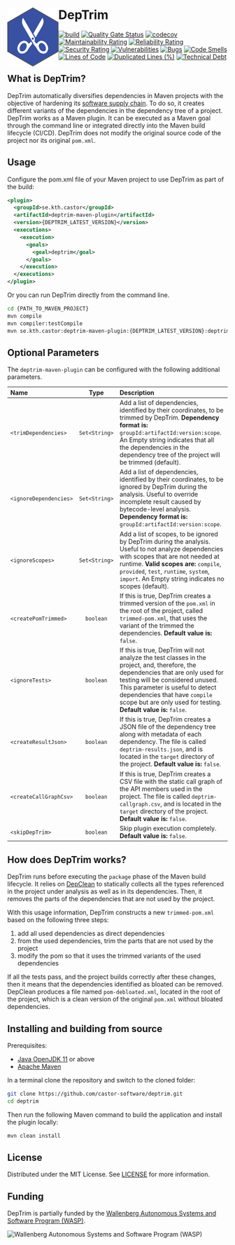 # DepTrim <img src=".img/logo.svg" align="left" height="135px" alt="DepTrim logo"/>

[![build](https://github.com/castor-software/deptrim/actions/workflows/build.yml/badge.svg)](https://github.com/castor-software/deptrim/actions/workflows/build.yml)
[![Quality Gate Status](https://sonarcloud.io/api/project_badges/measure?project=castor-software_deptrim&metric=alert_status)](https://sonarcloud.io/dashboard?id=castor-software_deptrim)
[![codecov](https://codecov.io/gh/castor-software/deptrim/branch/main/graph/badge.svg?token=L70YMFGJ4D)](https://codecov.io/gh/castor-software/deptrim)
[![Maintainability Rating](https://sonarcloud.io/api/project_badges/measure?project=castor-software_deptrim&metric=sqale_rating)](https://sonarcloud.io/dashboard?id=castor-software_deptrim)
[![Reliability Rating](https://sonarcloud.io/api/project_badges/measure?project=castor-software_deptrim&metric=reliability_rating)](https://sonarcloud.io/dashboard?id=castor-software_deptrim)
[![Security Rating](https://sonarcloud.io/api/project_badges/measure?project=castor-software_deptrim&metric=security_rating)](https://sonarcloud.io/dashboard?id=castor-software_deptrim)
[![Vulnerabilities](https://sonarcloud.io/api/project_badges/measure?project=castor-software_deptrim&metric=vulnerabilities)](https://sonarcloud.io/dashboard?id=castor-software_deptrim)
[![Bugs](https://sonarcloud.io/api/project_badges/measure?project=castor-software_deptrim&metric=bugs)](https://sonarcloud.io/dashboard?id=castor-software_deptrim)
[![Code Smells](https://sonarcloud.io/api/project_badges/measure?project=castor-software_deptrim&metric=code_smells)](https://sonarcloud.io/dashboard?id=castor-software_deptrim)
[![Lines of Code](https://sonarcloud.io/api/project_badges/measure?project=castor-software_deptrim&metric=ncloc)](https://sonarcloud.io/dashboard?id=castor-software_deptrim)
[![Duplicated Lines (%)](https://sonarcloud.io/api/project_badges/measure?project=castor-software_deptrim&metric=duplicated_lines_density)](https://sonarcloud.io/dashboard?id=castor-software_deptrim)
[![Technical Debt](https://sonarcloud.io/api/project_badges/measure?project=castor-software_deptrim&metric=sqale_index)](https://sonarcloud.io/dashboard?id=castor-software_deptrim)

## What is DepTrim?

DepTrim automatically diversifies dependencies in Maven projects with the objective of hardening its [software supply chain](https://www.cesarsotovalero.net/blog/the-software-supply-chain.html).
To do so, it creates different variants of the dependencies in the dependency tree of a project.
DepTrim works as a Maven plugin.
It can be executed as a Maven goal through the command line or integrated directly into the Maven build lifecycle (CI/CD).
DepTrim does not modify the original source code of the project nor its original `pom.xml`.

## Usage

Configure the pom.xml file of your Maven project to use DepTrim as part of the build:

```xml
<plugin>
  <groupId>se.kth.castor</groupId>
  <artifactId>deptrim-maven-plugin</artifactId>
  <version>{DEPTRIM_LATEST_VERSION}</version>
  <executions>
    <execution>
      <goals>
        <goal>deptrim</goal>
      </goals>
    </execution>
  </executions>
</plugin>
```
Or you can run DepTrim directly from the command line.

```bash
cd {PATH_TO_MAVEN_PROJECT}
mvn compile   
mvn compiler:testCompile
mvn se.kth.castor:deptrim-maven-plugin:{DEPTRIM_LATEST_VERSION}:deptrim
```

## Optional Parameters

The `deptrim-maven-plugin` can be configured with the following additional parameters.

| Name                   |     Type      | Description                                                                                                                                                                                                                                                                                                   | 
|:-----------------------|:-------------:|:--------------------------------------------------------------------------------------------------------------------------------------------------------------------------------------------------------------------------------------------------------------------------------------------------------------| 
| `<trimDependencies>`   | `Set<String>` | Add a list of dependencies, identified by their coordinates, to be trimmed by DepTrim. **Dependency format is:** `groupId:artifactId:version:scope`. An Empty string indicates that all the dependencies in the dependency tree of the project will be trimmed (default).                                     |
| `<ignoreDependencies>` | `Set<String>` | Add a list of dependencies, identified by their coordinates, to be ignored by DepTrim during the analysis. Useful to override incomplete result caused by bytecode-level analysis. **Dependency format is:** `groupId:artifactId:version:scope`.                                                              |
| `<ignoreScopes>`       | `Set<String>` | Add a list of scopes, to be ignored by DepTrim during the analysis. Useful to not analyze dependencies with scopes that are not needed at runtime. **Valid scopes are:** `compile`, `provided`, `test`, `runtime`, `system`, `import`. An Empty string indicates no scopes (default).                         |
| `<createPomTrimmed>` |   `boolean`   | If this is true, DepTrim creates a trimmed version of the `pom.xml` in the root of the project, called `trimmed-pom.xml`, that uses the variant of the trimmed the dependencies. **Default value is:** `false`.                                                                                               |
| `<ignoreTests>`        |   `boolean`   | If this is true, DepTrim will not analyze the test classes in the project, and, therefore, the dependencies that are only used for testing will be considered unused. This parameter is useful to detect dependencies that have `compile` scope but are only used for testing. **Default value is:** `false`. |
| `<createResultJson>`   |   `boolean`   | If this is true, DepTrim creates a JSON file of the dependency tree along with metadata of each dependency. The file is called `deptrim-results.json`, and is located in the `target` directory of the project. **Default value is:** `false`.                                                                |
| `<createCallGraphCsv>` |   `boolean`   | If this is true, DepTrim creates a CSV file with the static call graph of the API members used in the project. The file is called `deptrim-callgraph.csv`, and is located in the `target` directory of the project. **Default value is:** `false`.                                                            |
| `<skipDepTrim>`        |   `boolean`   | Skip plugin execution completely. **Default value is:** `false`.                                                                                                                                                                                                                                              |

[//]: # (TODO: Explain here how to integrate DepTrim in the CI/CD pipeline so that a different variant of the dependencies is used for each build.)

## How does DepTrim works?

DepTrim runs before executing the `package` phase of the Maven build lifecycle. 
It relies on [DepClean](https://github.com/castor-software/depclean) to statically collects all the types referenced in the project under analysis as well as in its dependencies. 
Then, it removes the parts of the dependencies that are not used by the project.

With this usage information, DepTrim constructs a new `trimmed-pom.xml` based on the following three steps:

1. add all used dependencies as direct dependencies
2. from the used dependencies, trim the parts that are not used by the project
3. modify the pom so that it uses the trimmed variants of the used dependencies

If all the tests pass, and the project builds correctly after these changes, then it means that the dependencies identified as bloated can be removed. DepClean produces a file named `pom-debloated.xml`, located in the root of the project, which is a clean version of the original `pom.xml` without bloated dependencies.

## Installing and building from source

Prerequisites:

- [Java OpenJDK 11](https://openjdk.java.net) or above
- [Apache Maven](https://maven.apache.org/)

In a terminal clone the repository and switch to the cloned folder:

```bash
git clone https://github.com/castor-software/deptrim.git
cd deptrim
```

Then run the following Maven command to build the application and install the plugin locally:

```bash
mvn clean install
```

## License

Distributed under the MIT License. See [LICENSE](https://github.com/castor-software/depclean/blob/master/LICENSE.md) for more information.

## Funding

DepTrim is partially funded by the [Wallenberg Autonomous Systems and Software Program (WASP)](https://wasp-sweden.org).

<img src="https://github.com/castor-software/depclean/blob/master/.img/wasp.svg" height="50px" alt="Wallenberg Autonomous Systems and Software Program (WASP)"/>
